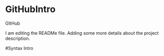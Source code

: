 # GitHubIntro
GItHub

I am editing the READMe file. Adding some more details about the project description.

#Syntax Intro
